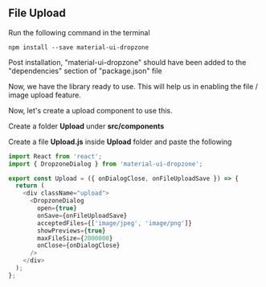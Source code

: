## File Upload

Run the following command in the terminal

```
npm install --save material-ui-dropzone
```

Post installation, "material-ui-dropzone" should have been added to the "dependencies" section of "package.json" file

Now, we have the library ready to use. This will help us in enabling the file / image upload feature.

Now, let's create a upload component to use this.

Create a folder **Upload** under **src/components**

Create a file **Upload.js** inside **Upload** folder and paste the following

```js
import React from 'react';
import { DropzoneDialog } from 'material-ui-dropzone';

export const Upload = ({ onDialogClose, onFileUploadSave }) => {
  return (
    <div className="upload">
      <DropzoneDialog
        open={true}
        onSave={onFileUploadSave}
        acceptedFiles={['image/jpeg', 'image/png']}
        showPreviews={true}
        maxFileSize={2000000}
        onClose={onDialogClose}
      />
    </div>
  );
};
```
